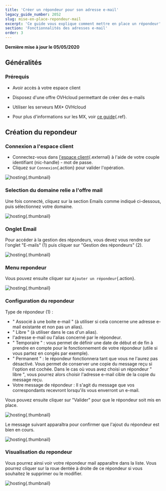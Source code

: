 ```yaml
---
title: 'Créer un répondeur pour son adresse e-mail'
legacy_guide_number: 2052
slug: mise-en-place-repondeur-mail
excerpt: 'Ce guide vous explique comment mettre en place un répondeur'
section: 'Fonctionnalités des adresses e-mail'
order: 3
---
```


**Dernière mise à jour le 05/05/2020**

## Généralités

### Prérequis
- Avoir accès à votre espace client
- Disposez d'une offre OVHcloud permettant de créer des e-mails
- Utiliser les serveurs MX* OVHcloud

- Pour plus d'informations sur les MX, voir [ce guide]({legacy}2003){.ref}.


## Création du repondeur

### Connexion a l'espace client
- Connectez-vous dans [l'espace
client](https://ca.ovh.com/auth/?action=gotomanager&from=https://www.ovh.com/ca/fr/&ovhSubsidiary=qc){.external} à l'aide de votre couple identifiant (nic-handle) - mot de passe.
- Cliquez sur `Connexion`{.action} pour valider l'opération.


![hosting](images/img_3592.jpg){.thumbnail}


### Selection du domaine relie a l'offre mail
Une fois connecté, cliquez sur la section Emails comme indiqué ci-dessous, puis sélectionnez votre domaine.


![hosting](images/img_3600.jpg){.thumbnail}


### Onglet Email
Pour accéder à la gestion des répondeurs, vous devez vous rendre sur l'onglet "E-mails" (1) puis cliquer sur "Gestion des répondeurs" (2).


![hosting](images/img_3597.jpg){.thumbnail}


### Menu repondeur
Vous pouvez ensuite cliquer sur `Ajouter un répondeur`{.action}.


![hosting](images/img_3598.jpg){.thumbnail}


### Configuration du repondeur
Type de répondeur (1) :

- " Associé à une boite e-mail " (à utiliser si cela concerne une adresse e-mail existante et non pas un alias).
- " Libre " (à utiliser dans le cas d'un alias).
- l'adresse e-mail ou l'alias concerné par le répondeur.
- " Temporaire " : vous permet de définir une date de début et de fin à prendre en compte pour le fonctionnement de votre répondeur (utile si vous partez en congés par exemple).
- " Permanent " : le répondeur fonctionnera tant que vous ne l'aurez pas désactivé. Vous permet de conserver une copie du message reçu si l'option est cochée. Dans le cas où vous avez choisi un répondeur " libre ", vous pourrez alors choisir l'adresse e-mail cible de la copie du message reçu.
- Votre message de répondeur : Il s'agit du message que vos correspondants recevront lorsqu'ils vous enverront un e-mail.

Vous pouvez ensuite cliquer sur "Valider" pour que le répondeur soit mis en place.


![hosting](images/img_3589.jpg){.thumbnail}

Le message suivant apparaîtra pour confirmer que l'ajout du répondeur est bien en cours.


![hosting](images/img_3590.jpg){.thumbnail}


### Visualisation du repondeur
Vous pourrez ainsi voir votre répondeur mail apparaître dans la liste. Vous pourrez cliquer sur la roue dentée à droite de ce répondeur si vous souhaitez le supprimer ou le modifier.


![hosting](images/img_3599.jpg){.thumbnail}
